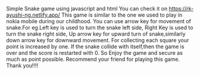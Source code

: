 Simple Snake game using javascript and html
You can check it on https://rk-ayushi-ng.netlify.app/
This game is similar to the one we used to play in nokia mobile during our childhood.
You can use arrow key for movement of snake.For eg.Left key is used to turn the snake left side, Right Key is used to turn the snake right side, Up arrow key for upward turn of snake,similarly down arrow key for downward movement.
For collecting each square your point is increased by one.
If the snake collide with itself,then the game is over and the score is restarted with 0.
So Enjoy the game and secure as much as point possible.
Recommend your friend for playing this game.
Thank you!!!!
